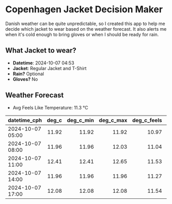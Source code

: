 
# Copenhagen Jacket Decision Maker

Danish weather can be quite unpredictable, so I created this app to help me decide which jacket to wear based on the weather forecast. 
It also alerts me when it's cold enough to bring gloves or when I should be ready for rain.

## What Jacket to wear?

- **Datetime**: 2024-10-07 04:53
- **Jacket**: Regular Jacket and T-Shirt
- **Rain?** Optional
- **Gloves?** No

## Weather Forecast
- Avg Feels Like Temperature: 11.3 °C

| datetime_cph     |   deg_c |   deg_c_min |   deg_c_max |   deg_c_feels | weather   | wind   | rain   |
|:-----------------|--------:|------------:|------------:|--------------:|:----------|:-------|:-------|
| 2024-10-07 05:00 |   11.92 |       11.92 |       11.92 |         10.97 | Clouds    | Medium | None   |
| 2024-10-07 08:00 |   11.96 |       11.96 |       12.03 |         11.04 | Clouds    | High   | None   |
| 2024-10-07 11:00 |   12.41 |       12.41 |       12.65 |         11.53 | Clouds    | High   | None   |
| 2024-10-07 14:00 |   11.96 |       11.96 |       11.96 |         11.27 | Rain      | High   | Low    |
| 2024-10-07 17:00 |   12.08 |       12.08 |       12.08 |         11.54 | Rain      | Medium | Low    |
        